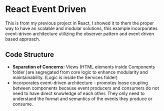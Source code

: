 # React Event Driven
This is from my previous project in React, I showed it to them the proper way to have an scalable and modular solutions, this example incorporates event-driven architecture utilizing the observer pattern and event driven based approach.

## Code Structure

- **Separation of Concerns:** Views (HTML elements inside Components folder )are segregated from core logic to enhance modularity and maintainability. (Logic is inside the Services folder)
- Incorporates event-driven architecture - promotes loose coupling between components because event producers and consumers do not need to have direct knowledge of each other. They only need to understand the format and semantics of the events they produce or consume.


